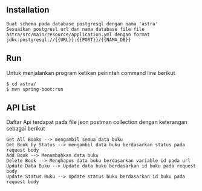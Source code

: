 
## Installation

```
Buat schema pada database postgresql dengan nama 'astra'
Sesuaikan postgresl url dan nama database file file astra/src/main/resource/application.yml dengan format
jdbc:postgresql://{{URL}}:{{PORT}}/{{NAMA_DB}}
```

## Run

Untuk menjalankan program ketikan peirintah command line berikut

```
$ cd astra/
$ mvn spring-boot:run
```

## API List

Daftar Api terdapat pada file json postman collection dengan keterangan sebagai berikut

```
Get All Books --> mengambil semua data buku
Get Book by Status --> mengambil data buku berdasarkan status pada request body
Add Book --> Menambahkan data buku
Delete Book --> Menghapus data buku berdasarkan variable id pada url
Update Data Buku --> Update data buku berdasarkan id buku pada request body
Update Status Buku --> Update status buku berdasarkan id buku pada request body
```
